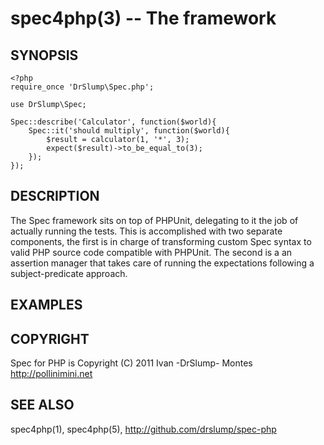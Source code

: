 spec4php(3) -- The framework
============================

## SYNOPSIS

    <?php
    require_once 'DrSlump\Spec.php';

    use DrSlump\Spec;

    Spec::describe('Calculator', function($world){
        Spec::it('should multiply', function($world){
            $result = calculator(1, '*', 3);
            expect($result)->to_be_equal_to(3);
        });
    });


## DESCRIPTION

The Spec framework sits on top of PHPUnit, delegating to it the job of
actually running the tests. This is accomplished with two separate components,
the first is in charge of transforming custom Spec syntax to valid PHP source
code compatible with PHPUnit. The second is a an assertion manager that takes
care of running the expectations following a subject-predicate approach.


## EXAMPLES ##


## COPYRIGHT ##

Spec for PHP is Copyright (C) 2011 Ivan -DrSlump- Montes <http://pollinimini.net>


## SEE ALSO

spec4php(1), spec4php(5),
<http://github.com/drslump/spec-php>


[SYNOPSIS]: #SYNOPSIS "SYNOPSIS"
[DESCRIPTION]: #DESCRIPTION "DESCRIPTION"
[EXAMPLES]: #EXAMPLES "EXAMPLES"
[COPYRIGHT]: #COPYRIGHT "COPYRIGHT"
[SEE ALSO]: #SEE-ALSO "SEE ALSO"


[spec4php(1)]: spec4php.1.html
[spec4php(3)]: spec4php.3.html
[spec4php(5)]: spec4php.5.html
[ronn]: http://rtomayko.github.com/ronn
[phpunit]: http://phpunit.de
